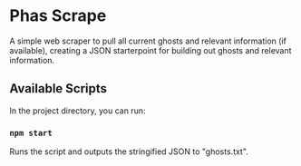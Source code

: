 # Phas Scrape

A simple web scraper to pull all current ghosts and relevant information (if available), creating a JSON starterpoint for building out ghosts and relevant information.

## Available Scripts

In the project directory, you can run:

### `npm start`

Runs the script and outputs the stringified JSON to "ghosts.txt".
